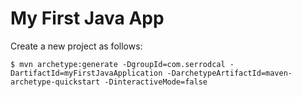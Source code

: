 # My First Java App

Create a new project as follows:

```shell script
$ mvn archetype:generate -DgroupId=com.serrodcal -DartifactId=myFirstJavaApplication -DarchetypeArtifactId=maven-archetype-quickstart -DinteractiveMode=false
```